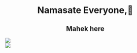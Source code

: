 
 
<h1 align = " center">Namasate Everyone,🙏</h1>
<h2 align="center">Mahek here</h2>
<picture align="center">
    <source media="(prefers-color-scheme: dark)" srcset="https://streak-stats.demolab.com?user=mahekshivaniii&theme=dark" />
    <img src="https://streak-stats.demolab.com?user=mahekshivaniii&theme=dark" />
</picture>
<br>

<!--<img src= "https://github-readme-stats.vercel.app/api?username=mahekshivaniii&show_icons=true&theme=tokyonight"> -->
<img  align="center" src="https://github-readme-stats.vercel.app/api/top-langs/?username=mahekshivaniii&theme=tokyonight">
